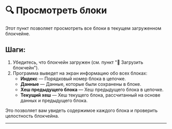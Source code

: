 
# 🔍 Просмотреть блоки

Этот пункт позволяет просмотреть все блоки в текущем загруженном блокчейне.

## Шаги:
1. Убедитесь, что блокчейн загружен (см. пункт "📂 Загрузить блокчейн").
2. Программа выведет на экран информацию обо всех блоках:
   - **Индекс** — Порядковый номер блока в цепочке.
   - **Данные** — Данные, которые были сохранены в блоке.
   - **Хеш предыдущего блока** — Хеш предыдущего блока в цепочке.
   - **Текущий хеш** — Хеш текущего блока, рассчитанный на основе данных и предыдущего блока.
   
Это позволяет вам увидеть содержимое каждого блока и проверить целостность блокчейна.

---

